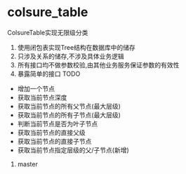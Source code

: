 # colsure_table
ColsureTable实现无限级分类

1. 使用闭包表实现Tree结构在数据库中的储存
1. 只涉及关系的储存,不涉及具体业务逻辑
1. 所有接口均不做参数校验,由其他业务服务保证参数的有效性
1. 暴露简单的接口 TODO
  * 增加一个节点
  * 获取当前节点深度
  * 获取当前节点的所有父节点(最大层级)
  * 获取当前节点的所有子节点(最大层级)
  * 判断当前节点是否为叶子节点
  * 获取当前节点的直接父级
  * 获取当前节点的直接子节点
  * 获取当前节点指定层级的父/子节点(新增)

1. master